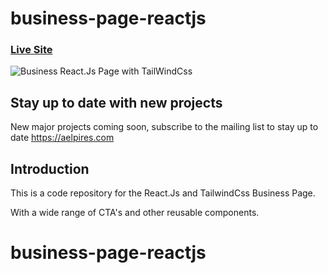 # business-page-reactjs

### [Live Site]((https://business-page-reactjs.vercel.app/))

![Business React.Js Page with TailWindCss](https://i.ibb.co/NtVz6CQ/bank.jpg)

## Stay up to date with new projects
New major projects coming soon, subscribe to the mailing list to stay up to date https://aelpires.com

## Introduction
This is a code repository for the React.Js and TailwindCss Business Page. 

With a wide range of CTA's and other reusable components.
# business-page-reactjs
